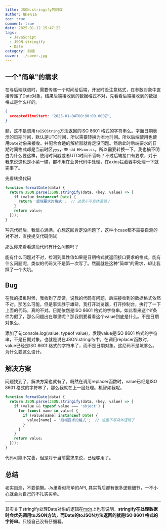 ```yaml
---
title: JSON.stringify的阴谋
author: 柚子816
toc: true
comment: true
date: 2025-01-12 15:47:22
tags:
  - JavaScript
  - JSON.stringify
  - Date
category: 前端
cover:  ./cover.jpg
---
```


## 一个"简单"的需求
在与后端联调时，需要传递一个时间给后端，开发时没注意格式，在参数对象中直接传递了Date对象，结果后端接收到的数据格式不对，先看看后端接收到的数据格式是什么样的。

```json
{
  acceptedTimeStart: "2025-01-04T00:00:00.000Z",
}
```
额，这不是调用`toISOString`方法返回的ISO 8601 格式的字符串么。字面日期表示的日期时间，默认是UTC时间，所以需要转换为本地时间。所以后端使用也使用`Date`对象来接收。并配合合适的解析器就肯定没问题。然后此时后端要求的日期时间格式却是当前时区`yyyy-MM-dd HH:mm:ss`，所以需要转换一下。我也搞不明白为什么要这样，使用时间戳或者UTC时间不香吗？不过后端接口有要求，对于我来说这也是小菜一碟，都不用在业务代码中处理，在axios拦截器中处理一下就完事了。

先看转换代码
```javascript
function formatDate(data) {
  return JSON.parse(JSON.stringify(data, (key, value) => {
    if (value instanceof Date) {
      return '后端要求的格式';  // 这里不写具体逻辑了
    }
    return value;
  }));
}
```

写完代码后，我信心满满，心想这回肯定没问题了，这种小case都不需要自测的对不对，直接提交代码测试

那么你来看看这段代码有什么问题吗？

能有什么问题对不对，检测到属性值如果是日期格式就返回接口要求的格式，能有什么问题呢，类似的代码又不是第一次写了。然而就是这种"简单"的需求，却让我踩了一个大坑。


## Bug
在我的摸鱼时候，我收到了反馈，说我的代码有问题，后端接收到的数据格式依然不对。那怎么可能，但是事实胜于雄辩，我打开浏览器，打开控制台，执行了一下上面的代码，真的不对。日期依然是ISO 8601 格式的字符串。如此看来这个if条件为假了，那么问题出在哪里呢？那我倒要看看这个value到底是什么。不是日期对象么、

添加了句console.log(value, typeof value)，发现value是ISO 8601 格式的字符串，不是日期对象。也就是说在JSON.stringify中，在调用replacer函数时，value已经是ISO 8601 格式的字符串了，而不是日期对象。这尼码不是坑爹么。为什么要这么设计。

## 解决方案
问题找到了，解决方案也就有了，既然在调用replacer函数时，value已经是ISO 8601 格式的字符串了，那么我就在上一层处理。机智如我呢。
```javascript
function formatDate(data) {
  return JSON.parse(JSON.stringify(data, (key, value) => {
    if (value && typeof value === 'object') {
      for (const name in value) {
        if (value[name] instanceof Date) {
          value[name] = '后端要求的格式';  // 这里不写具体逻辑了
        }
      }
    }
    return value;
  }));
}
```

代码可能不完善，但是对于当前需求来说，已经够用了。


## 总结

老实自测，不要偷懒。Js里看似简单的API, 其实背后都有很多逻辑细节，一不小心就会为自己的不扎实买单。

---

其实关于stringify处理Date对象的逻辑在[mdn](https://developer.mozilla.org/zh-CN/docs/Web/JavaScript/Reference/Global_Objects/JSON/stringify)上也有说明，**stringify在处理数据时会优先调用toJSON方法，而Date的toJSON方法返回的就是ISO 8601 格式的字符串**。只怪自己没有仔细看。






